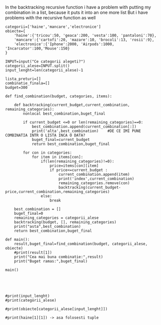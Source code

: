 In the backtracking recursive function i have a problem with putting my combination in a list, because it puts it into an one more list
But i have problems with the recursive function as well

    categorii=['haine','mancare','electronice']
    obiecte={
        'haine':{'tricou':50, 'geaca':200, 'vesta':100, 'pantaloni':70},
        'mancare':{'cartofi':20, 'mazare':10, 'brocoli':13, 'rosii':9},
        'electronice':{'Iphone':2000, 'Airpods':1000, 'Incarcator':100,'Mouse':150}
    }
    
    INPUT=input("Ce categorii alegeti?")
    categorii_alese=INPUT.split()
    input_lenght=len(categorii_alese)-1
    
    lista_preturi=[]
    combinatie_finala=[]
    budget=300
    
    def find_combination(budget, categories, items):
        
        def backtracking(current_budget,current_combination, remaining_categories):
            nonlocal best_combination,buget_final
            
            if current_budget <=0 or len(remaining_categories)==0:
                best_combination.append(current_combination[:])
                print('alta',best_combination)    #DE CE IMI PUNE COMBINATIA INTR O LISTA INCA O DATA?
                buget_final=current_budget
                return best_combination,buget_final
            
            for con in categories:
                for item in items[con]:
                    if(len(remaining_categories)!=0):
                        price=items[con][item]
                        if price<=current_budget :
                            current_combination.append(item)
                            print('index',current_combination)
                            remaining_categories.remove(con)
                            backtracking(current_budget-price,current_combination,remaining_categories)
                    else:
                        break
                        
        best_combination = []
        buget_final=0
        remaining_categories = categorii_alese
        backtracking(budget, [], remaining_categories)
        print("asta",best_combination)
        return best_combination,buget_final
    
    def main():
        result,buget_final=find_combination(budget, categorii_alese, obiecte)
        #print(result[1])
        print("Cea mai buna combinatie:",result)
        print("Buget ramas:",buget_final)
            
    main()
    
    
    
    
    
    #print(input_lenght)
    #print(categorii_alese)
    
    #print(obiecte[categorii_alese[input_lenght]])
    
    #print(haine[1][1]) -> asa folosesti tuple
